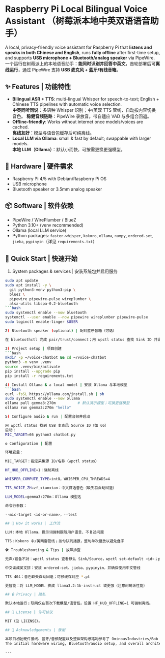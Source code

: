 # Raspberry Pi Local Bilingual Voice Assistant （树莓派本地中英双语语音助手）

A local, privacy-friendly voice assistant for Raspberry Pi that **listens and speaks in both Chinese and English**, runs **fully offline** after first-time setup, and supports **USB microphone + Bluetooth/analog speaker** via PipeWire.  
一个运行在树莓派上的本地语音助手：**能同时识别并回答中英文**，首轮部署后可**离线运行**，通过 PipeWire 支持 **USB 麦克风 + 蓝牙/有线音箱**。

## ✨ Features | 功能特性
- **Bilingual ASR + TTS**: multi-lingual Whisper for speech-to-text; English + Chinese TTS pipelines with automatic voice selection.  
  **中英同听同说**：多语种 Whisper 识别；中/英双 TTS 管线，自动按内容切换音色。
  **稳健音频链路**：PipeWire 录放音，带自适应 VAD 与多组合回退。
- **Offline-friendly**: Works without internet once models/voices are cached.  
  **离线友好**：模型与语音包缓存后可纯离线。
- **Local LLM via Ollama**: small & fast by default; swappable with larger models.  
  **本地 LLM（Ollama）**：默认小而快，可按需更换更强模型。

## 🧰 Hardware | 硬件需求
- Raspberry Pi 4/5 with Debian/Raspberry Pi OS  
- USB microphone  
- Bluetooth speaker or 3.5mm analog speaker

## 📦 Software | 软件依赖
- PipeWire / WirePlumber / BlueZ  
- Python 3.10+ (venv recommended)  
- Ollama (local LLM service)  
- Python packages: `faster-whisper`, `kokoro`, `ollama`, `numpy`, `ordered-set`, `jieba`, `pypinyin`（详见 `requirements.txt`）

## 🚀 Quick Start | 快速开始

1) System packages & services | 安装系统包并启用服务

```bash
sudo apt update
sudo apt install -y \
  git python3-venv python3-pip \
  bluez \
  pipewire pipewire-pulse wireplumber \
  alsa-utils libspa-0.2-bluetooth
```bash
sudo systemctl enable --now bluetooth
systemctl --user enable --now pipewire wireplumber pipewire-pulse
sudo loginctl enable-linger $USER

2) Bluetooth speaker (optional) | 配对蓝牙音箱（可选）

在 bluetoothctl 完成 pair/trust/connect；用 wpctl status 查找 Sink ID 并设为默认；用 pw-play 测试输出。

3) Project setup | 项目创建
```bash
mkdir -p ~/voice-chatbot && cd ~/voice-chatbot
python3 -m venv .venv
source .venv/bin/activate
pip install --upgrade pip
pip install -r requirements.txt

4) Install Ollama & a local model | 安装 Ollama 与本地模型
```bash
curl -fsSL https://ollama.com/install.sh | sh
sudo systemctl enable --now ollama
ollama pull gemma3:270m          # 默认演示模型；可换更强模型
ollama run gemma3:270m "hello"

5) Configure audio & run | 配置音频并启动

用 wpctl status 找到 USB 麦克风 Source ID（如 66）
启动：
MIC_TARGET=66 python3 chatbot.py

⚙️ Configuration | 配置

环境变量：

MIC_TARGET：指定采集源 ID/名称（wpctl status）

HF_HUB_OFFLINE=1：强制离线

WHISPER_COMPUTE_TYPE=int8，WHISPER_CPU_THREADS=4

TTS_VOICE_ZH=zf_xiaoxiao：中文首选音色（缺失将自动回退）

LLM_MODEL=gemma3:270m：Ollama 模型名

命令行参数：

--mic-target <id-or-name>，--test

## 🧠 How it works | 工作流

LLM：本地 Ollama，提示词强制跟随用户语言、不复述问题

TTS：Kokoro 中/英两套管线；按句队列播报，整句单次播放以避免叠字

🛠️ Troubleshooting & Tips | 故障排查

无声/设备不对：wpctl status 查看默认 Sink/Source，wpctl set-default <id>；pw-play/pw-record 自检

中文读成英文拼：安装 ordered-set、jieba、pypinyin，并确保使用中文管线

TTS 404：音色缺失自动回退；可预缓存对应 *.pt

更智能：将 LLM_MODEL 换成 llama3.2:1b-instruct 或更强（注意树莓派性能）

## 🔒 Privacy | 隐私

默认本地运行；联网仅在首次下载模型/语音包。设置 HF_HUB_OFFLINE=1 可强制离线。

## 📄 License | 许可协议

MIT（见 LICENSE）。

## 🙌 Acknowledgements | 致谢

本项目初始硬件接线、蓝牙/音频配置以及整体架构思路均参考了 OminousIndustries/Bob — 特此致谢！
The initial hardware wiring, Bluetooth/audio setup, and overall architecture of this project were inspired by OminousIndustries/Bob — many thanks for the excellent reference!

---
